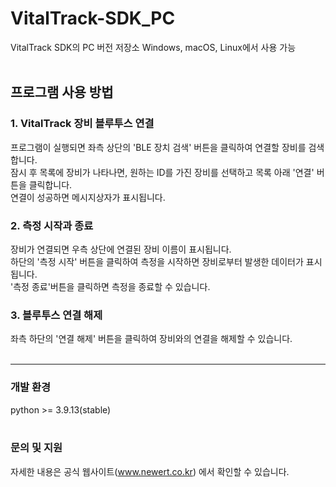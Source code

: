 # VitalTrack-SDK_PC
VitalTrack SDK의 PC 버전 저장소
Windows, macOS, Linux에서 사용 가능
</br>
</br>

## 프로그램 사용 방법

### 1. VitalTrack 장비 블루투스 연결
프로그램이 실행되면 좌측 상단의 'BLE 장치 검색' 버튼을 클릭하여 연결할 장비를 검색합니다.</br>
잠시 후 목록에 장비가 나타나면, 원하는 ID를 가진 장비를 선택하고 목록 아래 '연결' 버튼을 클릭합니다.</br>
연결이 성공하면 메시지상자가 표시됩니다.

### 2. 측정 시작과 종료
장비가 연결되면 우측 상단에 연결된 장비 이름이 표시됩니다.</br>
하단의 '측정 시작' 버튼을 클릭하여 측정을 시작하면 장비로부터 발생한 데이터가 표시됩니다.</br>
'측정 종료'버튼을 클릭하면 측정을 종료할 수 있습니다.</br>

### 3. 블루투스 연결 해제
좌측 하단의 '연결 해제' 버튼을 클릭하여 장비와의 연결을 해제할 수 있습니다.
</br>
</br>

---
### 개발 환경
python >= 3.9.13(stable)
</br>
</br>
### 문의 및 지원
자세한 내용은 공식 웹사이트(www.newert.co.kr) 에서 확인할 수 있습니다.
